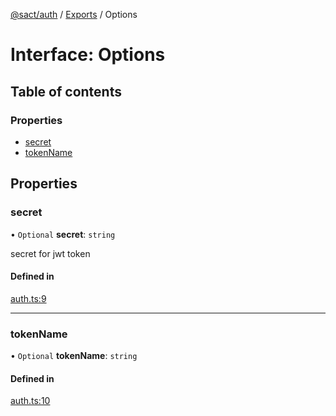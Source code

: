 [@sact/auth](../README.md) / [Exports](../modules.md) / Options

# Interface: Options

## Table of contents

### Properties

- [secret](options.md#secret)
- [tokenName](options.md#tokenname)

## Properties

### secret

• `Optional` **secret**: `string`

secret for jwt token

#### Defined in

[auth.ts:9](https://github.com/mattiasewers/sact/blob/df76a34/packages/auth/src/auth.ts#L9)

___

### tokenName

• `Optional` **tokenName**: `string`

#### Defined in

[auth.ts:10](https://github.com/mattiasewers/sact/blob/df76a34/packages/auth/src/auth.ts#L10)
